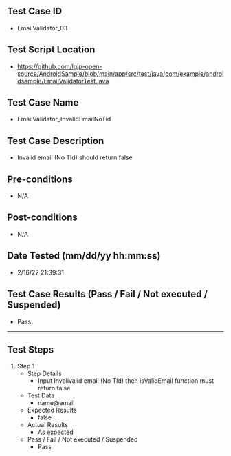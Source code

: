 ## Test Case ID
* EmailValidator_03
## Test Script Location
* https://github.com/lgjp-open-source/AndroidSample/blob/main/app/src/test/java/com/example/androidsample/EmailValidatorTest.java
## Test Case Name
* EmailValidator_InvalidEmailNoTld
## Test Case Description
* Invalid email (No Tld) should return false
## Pre-conditions
* N/A
## Post-conditions
* N/A
## Date Tested (mm/dd/yy hh:mm:ss)
* 2/16/22 21:39:31
## Test Case Results (Pass / Fail / Not executed / Suspended)
* Pass
---
## Test Steps
1. Step 1
	* Step Details
		* Input Invalivalid email (No Tld) then isValidEmail function must return false
	* Test Data
		* name@email
	* Expected Results
		* false
	* Actual Results
		* As expected
	* Pass / Fail / Not executed / Suspended
		* Pass
